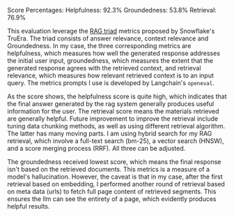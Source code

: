 Score Percentages:
Helpfulness: 92.3%
Groundedness: 53.8%
Retrieval: 76.9%

This evaluation leverage the [RAG triad](https://truera.com/ai-quality-education/generative-ai-rags/what-is-the-rag-triad/) metrics proposed by Snowflake's TruEra. The triad consists of answer relevance, context relevance and Groundedness. In my case, the three corresponding metrics are helpfulness, which measures how well the generated response addresses the initial user input, groundedness, which measures the extent that the generated response agrees with the retrieved context, and retrieval relevance, which measures how relevant retrieved context is to an input query. The metrics prompts I use is developed by Langchain's `openeval`.

As the score shows, the helpfulness score is quite high, which indicates that the final answer generated by the rag system generally produces useful information for the user. The retrieval score means the materials retrieved are generally helpful. Future improvement to improve the retrieval include tuning data chunking methods, as well as using different retrieval algorithm. The latter has many moving parts. I am using hybrid search for my RAG retrieval, which involve a full-text search (bm-25), a vector search (HNSW), and a score merging process (RRF). All three can be adjusted.

The groundedness received lowest score, which means the final response isn't based on the retrieved documents. This metrics is a measure of a model's hallucination. However, the caveat is that in my case, after the first retrieval based on embedding, I performed another round of retrieval based on meta data (urls) to fetch full page content of retrieved segments. This ensures the llm can see the entirety of a page, which evidently produces helpful results.



